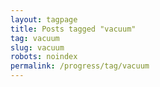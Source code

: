 ```yaml
---
layout: tagpage
title: Posts tagged "vacuum"
tag: vacuum
slug: vacuum
robots: noindex
permalink: /progress/tag/vacuum
---
```

